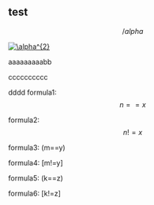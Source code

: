 ## test
$$ /alpha $$

<a href="https://www.codecogs.com/eqnedit.php?latex=\alpha^{2}" target="_blank"><img src="https://latex.codecogs.com/gif.latex?\alpha^{2}" title="\alpha^{2}" /></a>

aaaaaaaaabb


<script type="text/javascript" async src="https://cdn.mathjax.org/mathjax/latest/MathJax.js?config=TeX-MML-AM_CHTML"> </script>

cccccccccc

dddd
formula1: $$n==x$$

formula2: $$n!=x$$

formula3: (m==y)

formula4: [m!=y]

formula5: \(k==z\)

formula6: \[k!=z\]
